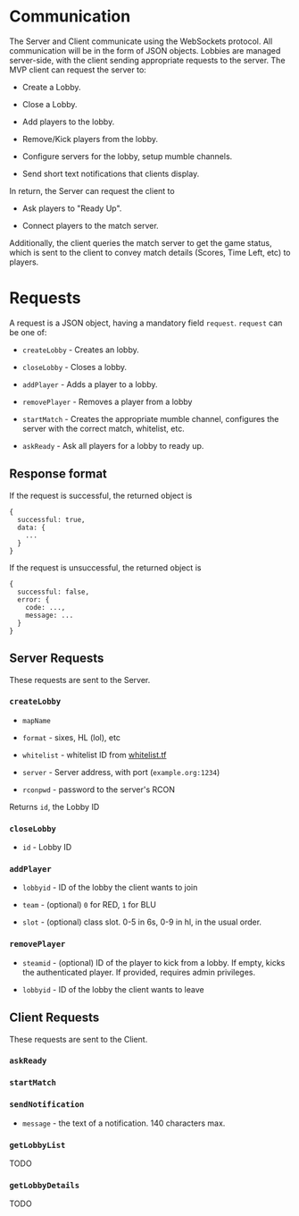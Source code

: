 # Communication

The Server and Client communicate using the WebSockets protocol. All communication
will be in the form of JSON objects. Lobbies are managed server-side, with the
client sending appropriate requests to the server. The MVP client can request the
server to:

* Create a Lobby.

* Close a Lobby.

* Add players to the lobby.

* Remove/Kick players from the lobby.

* Configure servers for the lobby, setup mumble channels.

* Send short text notifications that clients display.

In return, the Server can request the client to

* Ask players to "Ready Up".

* Connect players to the match server.

Additionally, the client queries the match server to get the game status, which
is sent to the client to convey match details (Scores, Time Left, etc) to players.

# Requests

A request is a JSON object, having a mandatory field `request`. `request` can be one of:

* `createLobby` - Creates an lobby.

* `closeLobby` - Closes a lobby.

* `addPlayer` - Adds a player to a lobby.

* `removePlayer` - Removes a player from a lobby

* `startMatch` - Creates the appropriate mumble channel, configures the server with the correct match, whitelist, etc.

* `askReady` - Ask all players for a lobby to ready up.

## Response format

If the request is successful, the returned object is
```
{
  successful: true,
  data: {
    ...
  }
}
```

If the request is unsuccessful, the returned object is
```
{
  successful: false,
  error: {
    code: ...,
    message: ...
  }
}
```

## Server Requests

These requests are sent to the Server.

### `createLobby`

* `mapName`

* `format` - sixes, HL (lol), etc

* `whitelist` - whitelist ID from [whitelist.tf](http://whitelist.tf/)

* `server` - Server address, with port (`example.org:1234`)

* `rconpwd` - password to the server's RCON

Returns `id`, the Lobby ID

### `closeLobby`

* `id` - Lobby ID

### `addPlayer`

* `lobbyid` - ID of the lobby the client wants to join

* `team` - (optional) `0` for RED, `1` for BLU

* `slot` - (optional) class slot. 0-5 in 6s, 0-9 in hl, in the usual order.

### `removePlayer`

* `steamid` - (optional) ID of the player to kick from a lobby. If empty, kicks the authenticated player. If provided, requires admin privileges.

* `lobbyid` - ID of the lobby the client wants to leave

## Client Requests

These requests are sent to the Client.

### `askReady`

### `startMatch`

### `sendNotification`

* `message` - the text of a notification. 140 characters max.

### `getLobbyList`

TODO

### `getLobbyDetails`

TODO
